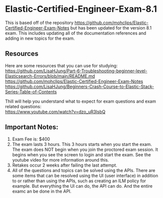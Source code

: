 # Elastic-Certified-Engineer-Exam-8.1

This is based off of the repository https://github.com/mohclips/Elastic-Certified-Engineer-Exam-Notes but has been updated for the version 8.1 exam. This includes updating all of the documentation references and adding in new topics for the exam.

## Resources
Here are some resources that you can use for studying: <br>
https://github.com/LisaHJung/Part-6-Troubleshooting-beginner-level-Elasticsearch-Errors/blob/main/README.md <br>
https://github.com/mohclips/Elastic-Certified-Engineer-Exam-Notes <br>
https://github.com/LisaHJung/Beginners-Crash-Course-to-Elastic-Stack-Series-Table-of-Contents <br>

Thill will help you understand what to expect for exam questions and exam related questions: <br>
https://www.youtube.com/watch?v=dzo_uR3IsbQ
 
## Important Notes:
1) Exam Fee is: $400
2) The exam lasts 3 hours. This 3 hours starts when you start the exam. The exam does NOT begin when you join the proctored exam session. It begins when you see the screen to login and start the exam. See the youtube video for more information around this.
3) Retakes occur 2 weeks after failing the last attempt.
4) All of the questions and topics can be solved using the APIs. There are some items that can be resolved using the UI (user interface) in addition to or rather than using the APIs, such as creating an ILM policy for example. But everything the UI can do, the API can do. And the entire examc an be done in the API.
